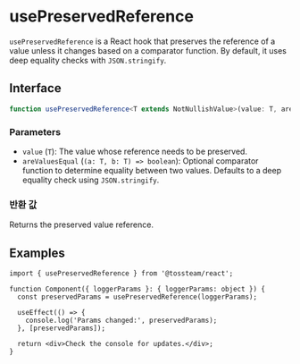 # usePreservedReference

`usePreservedReference` is a React hook that preserves the reference of a value unless it changes based on a comparator function. By default, it uses deep equality checks with `JSON.stringify`.

## Interface

```ts
function usePreservedReference<T extends NotNullishValue>(value: T, areValuesEqual?: (a: T, b: T) => boolean): T;
```

### Parameters

- `value` (`T`): The value whose reference needs to be preserved.
- `areValuesEqual` (`(a: T, b: T) => boolean`): Optional comparator function to determine equality between two values. Defaults to a deep equality check using `JSON.stringify`.

### 반환 값

Returns the preserved value reference.

## Examples

```tsx
import { usePreservedReference } from '@tossteam/react';

function Component({ loggerParams }: { loggerParams: object }) {
  const preservedParams = usePreservedReference(loggerParams);

  useEffect(() => {
    console.log('Params changed:', preservedParams);
  }, [preservedParams]);

  return <div>Check the console for updates.</div>;
}
```
